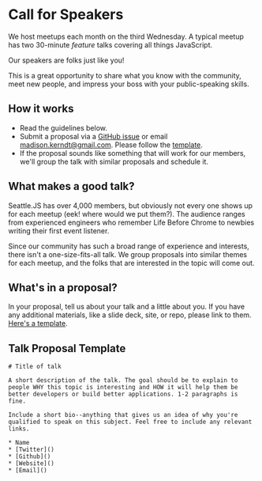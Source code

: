 # Call for Speakers

We host meetups each month on the third Wednesday. A typical meetup has two 30-minute _feature_ talks covering all things JavaScript.

Our speakers are folks just like you!

This is a great opportunity to share what you know with the community, meet new people, and impress your boss with your public-speaking skills.

## How it works

- Read the guidelines below.
- Submit a proposal via a [GitHub issue](https://github.com/boulder-js/boulderjs/issues/new) or email madison.kerndt@gmail.com. Please follow the [template](#talk-proposal-template).
- If the proposal sounds like something that will work for our members, we'll group the talk with similar proposals and schedule it.

## What makes a good talk?

Seattle.JS has over 4,000 members, but obviously not every one shows up for each meetup (eek! where would we put them?). The audience ranges from experienced engineers who remember Life Before Chrome to newbies writing their first event listener.

Since our community has such a broad range of experience and interests, there isn't a one-size-fits-all talk. We group proposals into similar themes for each meetup, and the folks that are interested in the topic will come out.

## What's in a proposal?

In your proposal, tell us about your talk and a little about you. If you have any additional materials, like a slide deck, site, or repo, please link to them. [Here's a template](#talk-proposal-template).

## Talk Proposal Template

```
# Title of talk

A short description of the talk. The goal should be to explain to people WHY this topic is interesting and HOW it will help them be better developers or build better applications. 1-2 paragraphs is fine.

Include a short bio--anything that gives us an idea of why you're qualified to speak on this subject. Feel free to include any relevant links.

* Name
* [Twitter]()
* [Github]()
* [Website]()
* [Email]()

```
